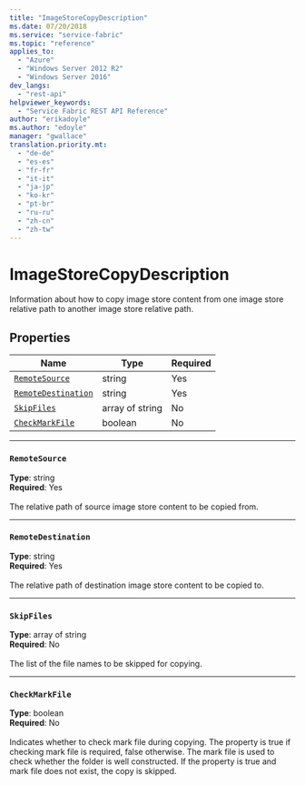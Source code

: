 ```yaml
---
title: "ImageStoreCopyDescription"
ms.date: 07/20/2018
ms.service: "service-fabric"
ms.topic: "reference"
applies_to: 
  - "Azure"
  - "Windows Server 2012 R2"
  - "Windows Server 2016"
dev_langs: 
  - "rest-api"
helpviewer_keywords: 
  - "Service Fabric REST API Reference"
author: "erikadoyle"
ms.author: "edoyle"
manager: "gwallace"
translation.priority.mt: 
  - "de-de"
  - "es-es"
  - "fr-fr"
  - "it-it"
  - "ja-jp"
  - "ko-kr"
  - "pt-br"
  - "ru-ru"
  - "zh-cn"
  - "zh-tw"
---
```

# ImageStoreCopyDescription

Information about how to copy image store content from one image store relative path to another image store relative path.

## Properties
| Name | Type | Required |
| --- | --- | --- |
| [`RemoteSource`](#remotesource) | string | Yes |
| [`RemoteDestination`](#remotedestination) | string | Yes |
| [`SkipFiles`](#skipfiles) | array of string | No |
| [`CheckMarkFile`](#checkmarkfile) | boolean | No |

____
### `RemoteSource`
__Type__: string <br/>
__Required__: Yes<br/>
<br/>
The relative path of source image store content to be copied from.

____
### `RemoteDestination`
__Type__: string <br/>
__Required__: Yes<br/>
<br/>
The relative path of destination image store content to be copied to.

____
### `SkipFiles`
__Type__: array of string <br/>
__Required__: No<br/>
<br/>
The list of the file names to be skipped for copying.

____
### `CheckMarkFile`
__Type__: boolean <br/>
__Required__: No<br/>
<br/>
Indicates whether to check mark file during copying. The property is true if checking mark file is required, false otherwise. The mark file is used to check whether the folder is well constructed. If the property is true and mark file does not exist, the copy is skipped.

